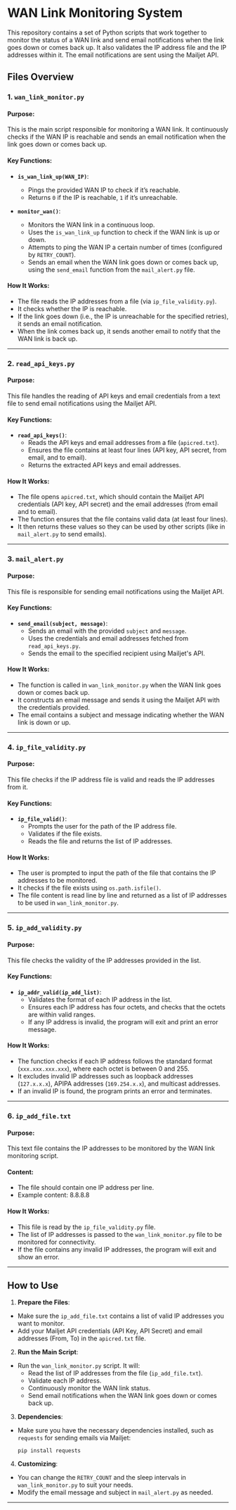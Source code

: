 # WAN Link Monitoring System

This repository contains a set of Python scripts that work together to monitor the status of a WAN link and send email notifications when the link goes down or comes back up. It also validates the IP address file and the IP addresses within it. The email notifications are sent using the Mailjet API.

## Files Overview

### 1. `wan_link_monitor.py`

#### Purpose:
This is the main script responsible for monitoring a WAN link. It continuously checks if the WAN IP is reachable and sends an email notification when the link goes down or comes back up.

#### Key Functions:
- **`is_wan_link_up(WAN_IP)`**:
  - Pings the provided WAN IP to check if it’s reachable.
  - Returns `0` if the IP is reachable, `1` if it’s unreachable.

- **`monitor_wan()`**:
  - Monitors the WAN link in a continuous loop.
  - Uses the `is_wan_link_up` function to check if the WAN link is up or down.
  - Attempts to ping the WAN IP a certain number of times (configured by `RETRY_COUNT`).
  - Sends an email when the WAN link goes down or comes back up, using the `send_email` function from the `mail_alert.py` file.

#### How It Works:
- The file reads the IP addresses from a file (via `ip_file_validity.py`).
- It checks whether the IP is reachable.
- If the link goes down (i.e., the IP is unreachable for the specified retries), it sends an email notification.
- When the link comes back up, it sends another email to notify that the WAN link is back up.

---

### 2. `read_api_keys.py`

#### Purpose:
This file handles the reading of API keys and email credentials from a text file to send email notifications using the Mailjet API.

#### Key Functions:
- **`read_api_keys()`**:
  - Reads the API keys and email addresses from a file (`apicred.txt`).
  - Ensures the file contains at least four lines (API key, API secret, from email, and to email).
  - Returns the extracted API keys and email addresses.

#### How It Works:
- The file opens `apicred.txt`, which should contain the Mailjet API credentials (API key, API secret) and the email addresses (from email and to email).
- The function ensures that the file contains valid data (at least four lines).
- It then returns these values so they can be used by other scripts (like in `mail_alert.py` to send emails).

---

### 3. `mail_alert.py`

#### Purpose:
This file is responsible for sending email notifications using the Mailjet API.

#### Key Functions:
- **`send_email(subject, message)`**:
  - Sends an email with the provided `subject` and `message`.
  - Uses the credentials and email addresses fetched from `read_api_keys.py`.
  - Sends the email to the specified recipient using Mailjet's API.

#### How It Works:
- The function is called in `wan_link_monitor.py` when the WAN link goes down or comes back up.
- It constructs an email message and sends it using the Mailjet API with the credentials provided.
- The email contains a subject and message indicating whether the WAN link is down or up.

---

### 4. `ip_file_validity.py`

#### Purpose:
This file checks if the IP address file is valid and reads the IP addresses from it.

#### Key Functions:
- **`ip_file_valid()`**:
  - Prompts the user for the path of the IP address file.
  - Validates if the file exists.
  - Reads the file and returns the list of IP addresses.

#### How It Works:
- The user is prompted to input the path of the file that contains the IP addresses to be monitored.
- It checks if the file exists using `os.path.isfile()`.
- The file content is read line by line and returned as a list of IP addresses to be used in `wan_link_monitor.py`.

---

### 5. `ip_add_validity.py`

#### Purpose:
This file checks the validity of the IP addresses provided in the list.

#### Key Functions:
- **`ip_addr_valid(ip_add_list)`**:
  - Validates the format of each IP address in the list.
  - Ensures each IP address has four octets, and checks that the octets are within valid ranges.
  - If any IP address is invalid, the program will exit and print an error message.

#### How It Works:
- The function checks if each IP address follows the standard format (`xxx.xxx.xxx.xxx`), where each octet is between 0 and 255.
- It excludes invalid IP addresses such as loopback addresses (`127.x.x.x`), APIPA addresses (`169.254.x.x`), and multicast addresses.
- If an invalid IP is found, the program prints an error and terminates.

---

### 6. `ip_add_file.txt`

#### Purpose:
This text file contains the IP addresses to be monitored by the WAN link monitoring script.

#### Content:
- The file should contain one IP address per line.
- Example content: 8.8.8.8

#### How It Works:
- This file is read by the `ip_file_validity.py` file.
- The list of IP addresses is passed to the `wan_link_monitor.py` file to be monitored for connectivity.
- If the file contains any invalid IP addresses, the program will exit and show an error.

---

## How to Use

1. **Prepare the Files**:
 - Make sure the `ip_add_file.txt` contains a list of valid IP addresses you want to monitor.
 - Add your Mailjet API credentials (API Key, API Secret) and email addresses (From, To) in the `apicred.txt` file.
 
2. **Run the Main Script**:
 - Run the `wan_link_monitor.py` script. It will:
   - Read the list of IP addresses from the file (`ip_add_file.txt`).
   - Validate each IP address.
   - Continuously monitor the WAN link status.
   - Send email notifications when the WAN link goes down or comes back up.

3. **Dependencies**:
 - Make sure you have the necessary dependencies installed, such as `requests` for sending emails via Mailjet:
   ```
   pip install requests
   ```

4. **Customizing**:
 - You can change the `RETRY_COUNT` and the sleep intervals in `wan_link_monitor.py` to suit your needs.
 - Modify the email message and subject in `mail_alert.py` as needed.

---
